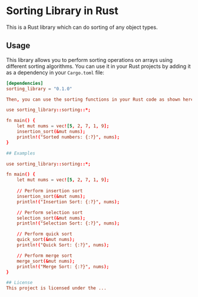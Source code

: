 # Sorting Library in Rust

This is a Rust library which can do sorting of any object types.

## Usage

This library allows you to perform sorting operations on arrays using different sorting algorithms. 
You can use it in your Rust projects by adding it as a dependency in your `Cargo.toml` file:

```toml
[dependencies]
sorting_library = "0.1.0"

Then, you can use the sorting functions in your Rust code as shown here:

use sorting_library::sorting::*;

fn main() {
    let mut nums = vec![5, 2, 7, 1, 9];
    insertion_sort(&mut nums);
    println!("Sorted numbers: {:?}", nums);
}

## Examples

use sorting_library::sorting::*;

fn main() {
    let mut nums = vec![5, 2, 7, 1, 9];
    
    // Perform insertion sort
    insertion_sort(&mut nums);
    println!("Insertion Sort: {:?}", nums);

    // Perform selection sort
    selection_sort(&mut nums);
    println!("Selection Sort: {:?}", nums);

    // Perform quick sort
    quick_sort(&mut nums);
    println!("Quick Sort: {:?}", nums);

    // Perform merge sort
    merge_sort(&mut nums);
    println!("Merge Sort: {:?}", nums);
}

## License
This project is licensed under the ...
